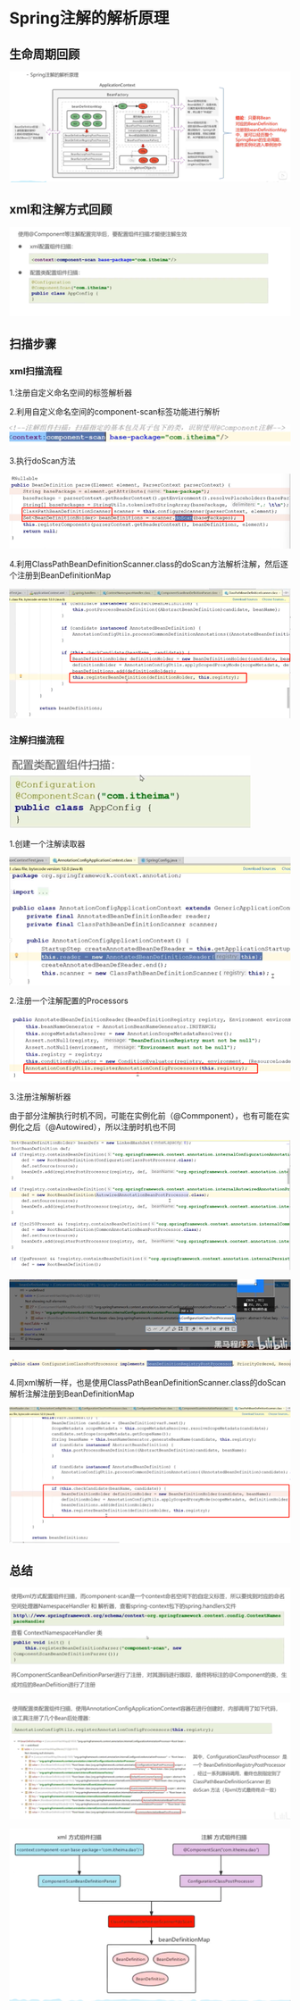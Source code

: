 # Spring注解的解析原理

## 生命周期回顾

![1685013281903](image/23-05-25-Spring注解的解析原理/1685013281903.png)

## xml和注解方式回顾

![1685013369221](image/23-05-25-Spring注解的解析原理/1685013369221.png)

## 扫描步骤

### xml扫描流程

1.注册自定义命名空间的标签解析器

2.利用自定义命名空间的component-scan标签功能进行解析

![1685079602993](image/23-05-25-Spring注解的解析原理/1685079602993.png)

3.执行doScan方法

![1685014237673](image/23-05-25-Spring注解的解析原理/1685014237673.png)

4.利用ClassPathBeanDefinitionScanner.class的doScan方法解析注解，然后逐个注册到BeanDefinitionMap

![1685079516760](image/23-05-25-Spring注解的解析原理/1685079516760.png)

### 注解扫描流程

![1685079686971](image/23-05-25-Spring注解的解析原理/1685079686971.png)

1.创建一个注解读取器

![1685079837494](image/23-05-25-Spring注解的解析原理/1685079837494.png)

2.注册一个注解配置的Processors

![1685079927337](image/23-05-25-Spring注解的解析原理/1685079927337.png)

3.注册注解解析器

由于部分注解执行时机不同，可能在实例化前（@Commponent），也有可能在实例化之后（@Autowired），所以注册时机也不同

![1685081517666](image/23-05-25-Spring注解的解析原理/1685081517666.png)

![1685083457980](image/23-05-25-Spring注解的解析原理/1685083457980.png)

![1685083503398](image/23-05-25-Spring注解的解析原理/1685083503398.png)

4.同xml解析一样，也是使用ClassPathBeanDefinitionScanner.class的doScan解析注解注册到BeanDefinitionMap

![1685084376852](image/23-05-25-Spring注解的解析原理/1685084376852.png)

## 总结

![1685084677647](image/23-05-25-Spring注解的解析原理/1685084677647.png)

![1685084684864](image/23-05-25-Spring注解的解析原理/1685084684864.png)

![1685084727482](image/23-05-25-Spring注解的解析原理/1685084727482.png)
